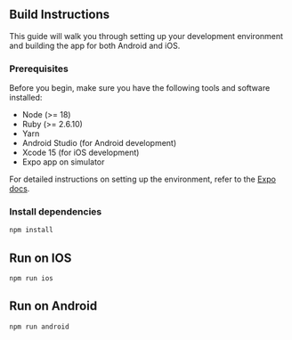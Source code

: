 
## Build Instructions

This guide will walk you through setting up your development environment and building the app for both Android and iOS.

### Prerequisites

Before you begin, make sure you have the following tools and software installed:

- Node (>= 18)
- Ruby (>= 2.6.10)
- Yarn
- Android Studio (for Android development)
- Xcode 15 (for iOS development)
- Expo app on simulator
  
For detailed instructions on setting up the environment, refer to the [Expo docs](https://reactnative.dev/docs/set-up-your-environment).

### Install dependencies

```sh
npm install
```

## Run on IOS

```sh
npm run ios
```

## Run on Android

```sh
npm run android
```
